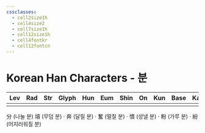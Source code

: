 ```yaml
---
cssclasses:
  - cell2size1h
  - cell4size2
  - cell7size1h
  - cell12size1h
  - cell4fontkr
  - cell12fontcn
---
```


# Korean Han Characters - 분

| Lev | Rad | Str | Glyph | Hun | Eum | Shin | On  | Kun | Base | Kana | Simp | Man | Can | Viet |
| :-: | :-: | :-: | :---: | :-: | :-: | :--: | :-: | :-: | :--: | :--: | :--: | :-: | :-: | :--: |
|     |     |     |       |     |     |      |     |     |      |      |      |     |     |
	
分 (나눌 분)
墳 (무덤 분) · 奔 (달릴 분) · 奮 (떨칠 분) · 憤 (성낼 분) · 粉 (가루 분) · 紛 (어지러워질 분)